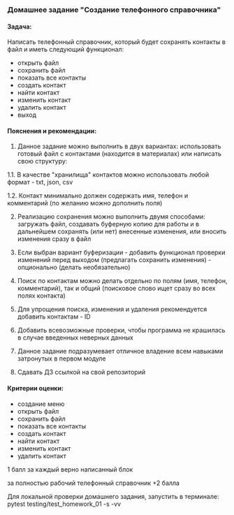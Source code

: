 ### Домашнее задание "Создание телефонного справочника"
#### Задача:
Написать телефонный справочник, который будет сохранять контакты в файл и иметь следующий функционал:
- открыть файл
- сохранить файл
- показать все контакты
- создать контакт
- найти контакт
- изменить контакт
- удалить контакт
- выход
#### Пояснения и рекомендации:
1. Данное задание можно выполнить в двух вариантах: использовать готовый файл с контактами (находится в материалах) или написать свою структуру:

1.1. В качестве "хранилища" контактов можно использовать любой формат - txt, json, csv

1.2. Контакт минимально должен содержать имя, телефон и комментарий (по желанию можно дополнить поля)

2. Реализацию сохранения можно выполнить двумя способами: загружать файл, создавать буферную копию для работы и в дальнейшем сохранять (или нет) внесенные изменения, или вносить изменения сразу в файл

3. Если выбран вариант буферизации - добавить функционал проверки изменений перед выходом (предлагать сохранить изменения) - опционально (делать необязательно)

4. Поиск по контактам можно делать отдельно по полям (имя, телефон, комментарий), так и общий (поисковое слово ищет сразу во всех полях контакта)

5. Для упрощения поиска, изменения и удаления рекомендуется добавить контактам - ID

6. Добавить всевозможные проверки, чтобы программа не крашилась в случае введенных неверных данных

7. Данное задание подразумевает отличное владение всем навыками затронутых в первом модуле

8. Сдавать ДЗ ссылкой на свой репозиторий
#### Критерии оценки:
- создание меню
- открыть файл
- сохранить файл
- показать все контакты
- создать контакт
- найти контакт
- изменить контакт
- удалить контакт

1 балл за каждый верно написанный блок

за полностью рабочий телефонный справочник +2 балла

Для локальной проверки домашнего задания, запустить в терминале:
pytest testing/test_homework_01 -s -vv

